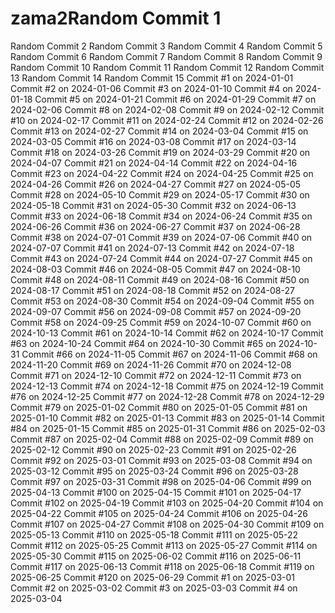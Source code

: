 # zama2Random Commit 1
Random Commit 2
Random Commit 3
Random Commit 4
Random Commit 5
Random Commit 6
Random Commit 7
Random Commit 8
Random Commit 9
Random Commit 10
Random Commit 11
Random Commit 12
Random Commit 13
Random Commit 14
Random Commit 15
Commit #1 on 2024-01-01
Commit #2 on 2024-01-06
Commit #3 on 2024-01-10
Commit #4 on 2024-01-18
Commit #5 on 2024-01-21
Commit #6 on 2024-01-29
Commit #7 on 2024-02-06
Commit #8 on 2024-02-08
Commit #9 on 2024-02-12
Commit #10 on 2024-02-17
Commit #11 on 2024-02-24
Commit #12 on 2024-02-26
Commit #13 on 2024-02-27
Commit #14 on 2024-03-04
Commit #15 on 2024-03-05
Commit #16 on 2024-03-08
Commit #17 on 2024-03-14
Commit #18 on 2024-03-26
Commit #19 on 2024-03-29
Commit #20 on 2024-04-07
Commit #21 on 2024-04-14
Commit #22 on 2024-04-16
Commit #23 on 2024-04-22
Commit #24 on 2024-04-25
Commit #25 on 2024-04-26
Commit #26 on 2024-04-27
Commit #27 on 2024-05-05
Commit #28 on 2024-05-10
Commit #29 on 2024-05-17
Commit #30 on 2024-05-18
Commit #31 on 2024-05-30
Commit #32 on 2024-06-13
Commit #33 on 2024-06-18
Commit #34 on 2024-06-24
Commit #35 on 2024-06-26
Commit #36 on 2024-06-27
Commit #37 on 2024-06-28
Commit #38 on 2024-07-01
Commit #39 on 2024-07-06
Commit #40 on 2024-07-07
Commit #41 on 2024-07-13
Commit #42 on 2024-07-18
Commit #43 on 2024-07-24
Commit #44 on 2024-07-27
Commit #45 on 2024-08-03
Commit #46 on 2024-08-05
Commit #47 on 2024-08-10
Commit #48 on 2024-08-11
Commit #49 on 2024-08-16
Commit #50 on 2024-08-17
Commit #51 on 2024-08-18
Commit #52 on 2024-08-27
Commit #53 on 2024-08-30
Commit #54 on 2024-09-04
Commit #55 on 2024-09-07
Commit #56 on 2024-09-08
Commit #57 on 2024-09-20
Commit #58 on 2024-09-25
Commit #59 on 2024-10-07
Commit #60 on 2024-10-13
Commit #61 on 2024-10-14
Commit #62 on 2024-10-17
Commit #63 on 2024-10-24
Commit #64 on 2024-10-30
Commit #65 on 2024-10-31
Commit #66 on 2024-11-05
Commit #67 on 2024-11-06
Commit #68 on 2024-11-20
Commit #69 on 2024-11-26
Commit #70 on 2024-12-08
Commit #71 on 2024-12-10
Commit #72 on 2024-12-11
Commit #73 on 2024-12-13
Commit #74 on 2024-12-18
Commit #75 on 2024-12-19
Commit #76 on 2024-12-25
Commit #77 on 2024-12-28
Commit #78 on 2024-12-29
Commit #79 on 2025-01-02
Commit #80 on 2025-01-05
Commit #81 on 2025-01-10
Commit #82 on 2025-01-13
Commit #83 on 2025-01-14
Commit #84 on 2025-01-15
Commit #85 on 2025-01-31
Commit #86 on 2025-02-03
Commit #87 on 2025-02-04
Commit #88 on 2025-02-09
Commit #89 on 2025-02-12
Commit #90 on 2025-02-23
Commit #91 on 2025-02-26
Commit #92 on 2025-03-01
Commit #93 on 2025-03-08
Commit #94 on 2025-03-12
Commit #95 on 2025-03-24
Commit #96 on 2025-03-28
Commit #97 on 2025-03-31
Commit #98 on 2025-04-06
Commit #99 on 2025-04-13
Commit #100 on 2025-04-15
Commit #101 on 2025-04-17
Commit #102 on 2025-04-19
Commit #103 on 2025-04-20
Commit #104 on 2025-04-22
Commit #105 on 2025-04-24
Commit #106 on 2025-04-26
Commit #107 on 2025-04-27
Commit #108 on 2025-04-30
Commit #109 on 2025-05-13
Commit #110 on 2025-05-18
Commit #111 on 2025-05-22
Commit #112 on 2025-05-25
Commit #113 on 2025-05-27
Commit #114 on 2025-05-30
Commit #115 on 2025-06-02
Commit #116 on 2025-06-11
Commit #117 on 2025-06-13
Commit #118 on 2025-06-18
Commit #119 on 2025-06-25
Commit #120 on 2025-06-29
Commit #1 on 2025-03-01
Commit #2 on 2025-03-02
Commit #3 on 2025-03-03
Commit #4 on 2025-03-04
